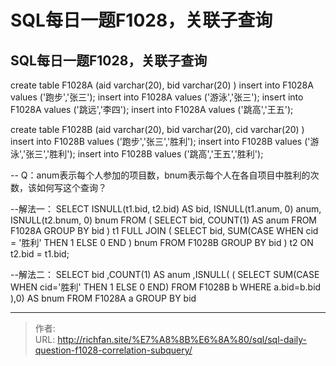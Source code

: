 # SQL每日一题F1028，关联子查询

## SQL每日一题F1028，关联子查询
create table F1028A
(aid varchar(20),
bid varchar(20)
)
insert into F1028A values (&#39;跑步&#39;,&#39;张三&#39;);
insert into F1028A values (&#39;游泳&#39;,&#39;张三&#39;);
insert into F1028A values (&#39;跳远&#39;,&#39;李四&#39;);
insert into F1028A values (&#39;跳高&#39;,&#39;王五&#39;);

create table F1028B
(aid varchar(20),
bid varchar(20),
cid varchar(20)
)
insert into F1028B values (&#39;跑步&#39;,&#39;张三&#39;,&#39;胜利&#39;);
insert into F1028B values (&#39;游泳&#39;,&#39;张三&#39;,&#39;胜利&#39;);
insert into F1028B values (&#39;跳高&#39;,&#39;王五&#39;,&#39;胜利&#39;);

-- Q：anum表示每个人参加的项目数，bnum表示每个人在各自项目中胜利的次数，该如何写这个查询？

--解法一：
SELECT
ISNULL(t1.bid, t2.bid) AS bid,
ISNULL(t1.anum, 0) anum,
ISNULL(t2.bnum, 0) bnum
FROM
(
SELECT bid, COUNT(1) AS anum
FROM F1028A GROUP BY bid
) t1
FULL JOIN
(
SELECT bid,
SUM(CASE WHEN cid = &#39;胜利&#39; THEN 1 ELSE 0 END
) bnum
FROM F1028B GROUP BY bid
) t2 ON t2.bid = t1.bid;

--解法二：
SELECT bid
,COUNT(1) AS anum
,ISNULL(
(
SELECT SUM(CASE WHEN cid=&#39;胜利&#39; THEN 1 ELSE 0 END)
FROM F1028B b
WHERE a.bid=b.bid
),0) AS bnum
FROM F1028A a GROUP BY bid

---

> 作者:   
> URL: http://richfan.site/%E7%A8%8B%E6%8A%80/sql/sql-daily-question-f1028-correlation-subquery/  

